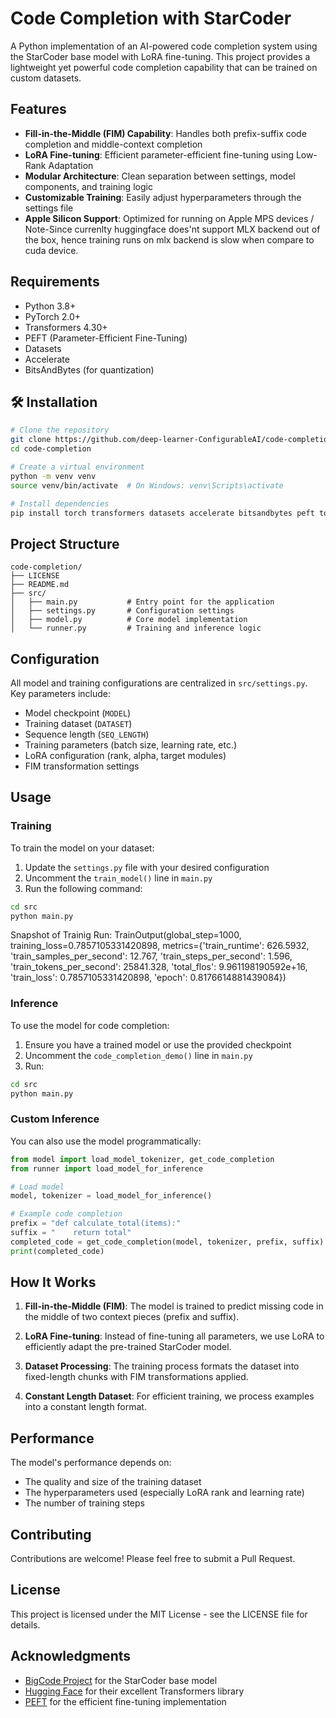 # Code Completion with StarCoder

A Python implementation of an AI-powered code completion system using the StarCoder base model with LoRA fine-tuning. This project provides a lightweight yet powerful code completion capability that can be trained on custom datasets.

##  Features

- **Fill-in-the-Middle (FIM) Capability**: Handles both prefix-suffix code completion and middle-context completion
- **LoRA Fine-tuning**: Efficient parameter-efficient fine-tuning using Low-Rank Adaptation
- **Modular Architecture**: Clean separation between settings, model components, and training logic
- **Customizable Training**: Easily adjust hyperparameters through the settings file
- **Apple Silicon Support**: Optimized for running on Apple MPS devices / Note-Since currenlty huggingface does'nt support MLX backend out of the box, hence training runs on mlx backend is slow when compare to cuda device.

##  Requirements

- Python 3.8+
- PyTorch 2.0+
- Transformers 4.30+
- PEFT (Parameter-Efficient Fine-Tuning)
- Datasets
- Accelerate
- BitsAndBytes (for quantization)

## 🛠 Installation

```bash
# Clone the repository
git clone https://github.com/deep-learner-ConfigurableAI/code-completion.git
cd code-completion

# Create a virtual environment
python -m venv venv
source venv/bin/activate  # On Windows: venv\Scripts\activate

# Install dependencies
pip install torch transformers datasets accelerate bitsandbytes peft tqdm
```

##  Project Structure

```
code-completion/
├── LICENSE
├── README.md
├── src/
│   ├── main.py           # Entry point for the application
│   ├── settings.py       # Configuration settings
│   ├── model.py          # Core model implementation
│   └── runner.py         # Training and inference logic
```

##  Configuration

All model and training configurations are centralized in `src/settings.py`. Key parameters include:

- Model checkpoint (`MODEL`)
- Training dataset (`DATASET`)
- Sequence length (`SEQ_LENGTH`)
- Training parameters (batch size, learning rate, etc.)
- LoRA configuration (rank, alpha, target modules)
- FIM transformation settings

##  Usage

### Training

To train the model on your dataset:

1. Update the `settings.py` file with your desired configuration
2. Uncomment the `train_model()` line in `main.py`
3. Run the following command:

```bash
cd src
python main.py
```

Snapshot of Trainig Run:
TrainOutput(global_step=1000, training_loss=0.7857105331420898, metrics={'train_runtime': 626.5932, 'train_samples_per_second': 12.767, 'train_steps_per_second': 1.596, 'train_tokens_per_second': 25841.328, 'total_flos': 9.961198190592e+16, 'train_loss': 0.7857105331420898, 'epoch': 0.8176614881439084})


### Inference

To use the model for code completion:

1. Ensure you have a trained model or use the provided checkpoint
2. Uncomment the `code_completion_demo()` line in `main.py`
3. Run:

```bash
cd src
python main.py
```

### Custom Inference

You can also use the model programmatically:

```python
from model import load_model_tokenizer, get_code_completion
from runner import load_model_for_inference

# Load model
model, tokenizer = load_model_for_inference()

# Example code completion
prefix = "def calculate_total(items):"
suffix = "    return total"
completed_code = get_code_completion(model, tokenizer, prefix, suffix)
print(completed_code)
```

##  How It Works

1. **Fill-in-the-Middle (FIM)**: The model is trained to predict missing code in the middle of two context pieces (prefix and suffix).

2. **LoRA Fine-tuning**: Instead of fine-tuning all parameters, we use LoRA to efficiently adapt the pre-trained StarCoder model.

3. **Dataset Processing**: The training process formats the dataset into fixed-length chunks with FIM transformations applied.

4. **Constant Length Dataset**: For efficient training, we process examples into a constant length format.

##  Performance

The model's performance depends on:
- The quality and size of the training dataset
- The hyperparameters used (especially LoRA rank and learning rate)
- The number of training steps

##  Contributing

Contributions are welcome! Please feel free to submit a Pull Request.

##  License

This project is licensed under the MIT License - see the LICENSE file for details.

##  Acknowledgments

- [BigCode Project](https://www.bigcode-project.org/) for the StarCoder base model
- [Hugging Face](https://huggingface.co/) for their excellent Transformers library
- [PEFT](https://github.com/huggingface/peft) for the efficient fine-tuning implementation
